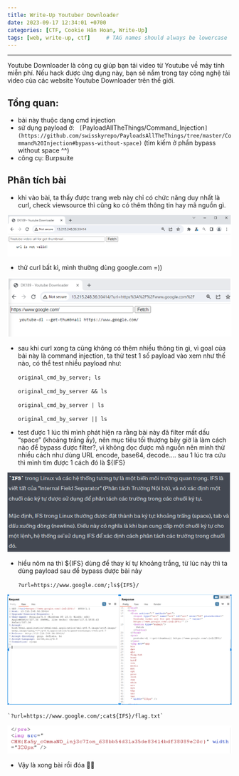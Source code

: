 ```yaml
---
title: Write-Up Youtuber Downloader
date: 2023-09-17 12:34:01 +0700
categories: [CTF, Cookie Hân Hoan, Write-Up]
tags: [web, write-up, ctf]     # TAG names should always be lowercase
---
```

---
Youtube Downloader là công cụ giúp bạn tải video từ Youtube về máy tính miễn phí. Nếu hack được ứng dụng này, bạn sẽ nắm trong tay công nghệ tải video của các website Youtube Downloader trên thế giới.


## Tổng quan:

- bài này thuộc dạng cmd injection
- sử dụng payload ở: ` [`PayloadAllTheThings/Command_Injection`](https://github.com/swisskyrepo/PayloadsAllTheThings/tree/master/Command%20Injection#bypass-without-space)` (tìm kiếm ở phần bypass without space ^^)
- công cụ: Burpsuite

## Phân tích bài

- khi vào bài, ta thấy được trang web này chỉ có chức năng duy nhất là curl, check viewsource thì cũng ko có thêm thông tin hay mã nguồn gì.

<img src="/assets/writeup/cookie/Youtube Downloader/0.png">

- thử curl bất kì, mình thường dùng google.com =))

<img src="/assets/writeup/cookie/Youtube Downloader/1.png">

- sau khi curl xong ta cũng không có thêm nhiều thông tin gì, vì goal của bài này là command injection, ta thử test 1 số payload vào xem như thế nào, có thể test nhiều payload như:
    
    `original_cmd_by_server; ls`
    
    `original_cmd_by_server && ls`
    
    `original_cmd_by_server | ls`
    
    `original_cmd_by_server || ls`
    
- test được 1 lúc thì mình phát hiện ra rằng bài này đã filter mất dấu “space” (khoảng trắng ấy), nên mục tiêu tối thượng bây giờ là làm cách nào để bypass được filter?, vì không đọc được mã nguồn nên mình thử nhiều cách như dùng URL encode, base64, decode…. sau 1 lúc tra cứu thì mình tìm được 1 cách đó là ${IFS}
    
<img src="/assets/writeup/cookie/Youtube Downloader/2.png">
    
- hiểu nôm na thì ${IFS} dùng để thay kí tự khoảng trắng, từ lúc này thì ta dùng payload sau để bypass được bài này
    
    `?url=https://www.google.com/;ls${IFS}/`
    

<img src="/assets/writeup/cookie/Youtube Downloader/3.png">

    `?url=https://www.google.com/;cat${IFS}/flag.txt`

<img src="/assets/writeup/cookie/Youtube Downloader/4.png">

- Vậy là xong bài rồi đóa 🕺🏼

